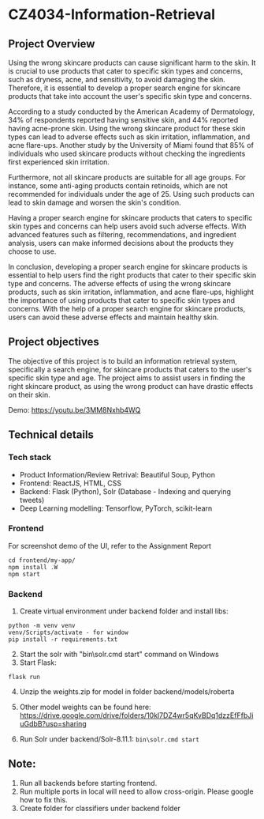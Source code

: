 # CZ4034-Information-Retrieval

## Project Overview

Using the wrong skincare products can cause significant harm to the skin. It is crucial to use products that cater to specific skin types and concerns, such as dryness, acne, and sensitivity, to avoid damaging the skin. Therefore, it is essential to develop a proper search engine for skincare products that take into account the user's specific skin type and concerns.

According to a study conducted by the American Academy of Dermatology, 34% of respondents reported having sensitive skin, and 44% reported having acne-prone skin. Using the wrong skincare product for these skin types can lead to adverse effects such as skin irritation, inflammation, and acne flare-ups. Another study by the University of Miami found that 85% of individuals who used skincare products without checking the ingredients first experienced skin irritation.

Furthermore, not all skincare products are suitable for all age groups. For instance, some anti-aging products contain retinoids, which are not recommended for individuals under the age of 25. Using such products can lead to skin damage and worsen the skin's condition.

Having a proper search engine for skincare products that caters to specific skin types and concerns can help users avoid such adverse effects. With advanced features such as filtering, recommendations, and ingredient analysis, users can make informed decisions about the products they choose to use.

In conclusion, developing a proper search engine for skincare products is essential to help users find the right products that cater to their specific skin type and concerns. The adverse effects of using the wrong skincare products, such as skin irritation, inflammation, and acne flare-ups, highlight the importance of using products that cater to specific skin types and concerns. With the help of a proper search engine for skincare products, users can avoid these adverse effects and maintain healthy skin.

## Project objectives

The objective of this project is to build an information retrieval system, specifically a search engine, for skincare products that caters to the user's specific skin type and age. The project aims to assist users in finding the right skincare product, as using the wrong product can have drastic effects on their skin.

Demo: https://youtu.be/3MM8Nxhb4WQ

## Technical details

### Tech stack

- Product Information/Review Retrival: Beautiful Soup, Python
- Frontend: ReactJS, HTML, CSS
- Backend: Flask (Python), Solr (Database - Indexing and querying tweets)
- Deep Learning modelling: Tensorflow, PyTorch, scikit-learn

### Frontend

For screenshot demo of the UI, refer to the Assignment Report

```
cd frontend/my-app/
npm install .W
npm start
```

### Backend

1. Create virtual environment under backend folder and install libs:

```
python -m venv venv
venv/Scripts/activate - for window
pip install -r requirements.txt
```

2. Start the solr with "bin\solr.cmd start" command on Windows
3. Start Flask:

```
flask run
```

4. Unzip the weights.zip for model in folder backend/models/roberta

5. Other model weights can be found here:
   https://drive.google.com/drive/folders/10kl7DZ4wr5qKvBDq1dzzEfFfbJiuGdbB?usp=sharing

6. Run Solr under backend/Solr-8.11.1:
   `bin\solr.cmd start `

## Note:

1. Run all backends before starting frontend.
2. Run multiple ports in local will need to allow cross-origin. Please google how to fix this.
3. Create folder for classifiers under backend folder
